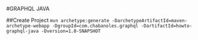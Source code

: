 #GRAPHQL JAVA

##Create Project
`mvn archetype:generate -DarchetypeArtifactId=maven-archetype-webapp -DgroupId=com.chabanoles.graphql -DartifactId=howto-graphql-java -Dversion=1.0-SNAPSHOT`


